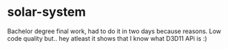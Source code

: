 # solar-system
Bachelor degree final work, had to do it in two days because reasons. Low code quality but.. hey atleast it shows that I know what D3D11 APi is :)
